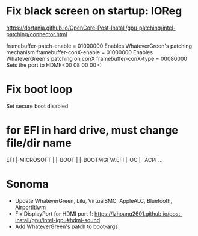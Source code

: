 # Fix black screen on startup: IOReg 
https://dortania.github.io/OpenCore-Post-Install/gpu-patching/intel-patching/connector.html

framebuffer-patch-enable = 01000000
Enables WhateverGreen's patching mechanism
framebuffer-conX-enable = 01000000
Enables WhateverGreen's patching on conX
framebuffer-conX-type = 00080000
Sets the port to HDMI(<00 08 00 00>)

# Fix boot loop
Set secure boot disabled

# for EFI in hard drive, must change file/dir name
EFI
|-MICROSOFT
|    |-BOOT
|       |-BOOTMGFW.EFI 
|-OC
  |- ACPI
  ...

# Sonoma
- Update WhateverGreen, Lilu, VirtualSMC, AppleALC, Bluetooth, Airportltlwm
- Fix DisplayPort for HDMI port 1: https://lzhoang2601.github.io/post-install/gpu/intel-igpu#hdmi-sound
- Add WhateverGreen's patch to boot-args